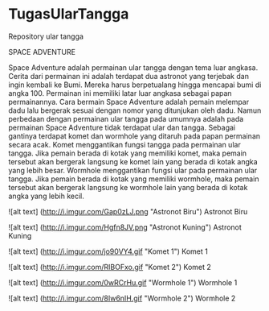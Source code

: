 # TugasUlarTangga
Repository ular tangga

SPACE ADVENTURE

Space Adventure adalah permainan ular tangga dengan tema luar angkasa. Cerita dari permainan ini adalah terdapat dua astronot yang terjebak dan ingin kembali ke Bumi. Mereka harus berpetualang hingga mencapai bumi di angka 100. Permainan ini memiliki latar luar angkasa sebagai papan permainannya. Cara bermain Space Adventure adalah pemain melempar dadu lalu bergerak sesuai dengan nomor yang ditunjukan oleh dadu. Namun perbedaan dengan permainan ular tangga pada umumnya adalah pada permainan Space Adventure tidak terdapat ular dan tangga. Sebagai gantinya terdapat komet dan wormhole yang ditaruh pada papan permainan secara acak. 
Komet menggantikan fungsi tangga pada permainan ular tangga. Jika pemain berada di kotak yang memiliki komet, maka pemain tersebut akan bergerak langsung ke komet lain yang berada di kotak angka yang lebih besar. Wormhole menggantikan fungsi ular pada permainan ular tangga. Jika pemain berada di kotak yang memiliki wormhole, maka pemain tersebut akan bergerak langsung ke wormhole lain yang berada di kotak angka yang lebih kecil. 

![alt text] (http://i.imgur.com/Gap0zLJ.png "Astronot Biru")
  Astronot Biru

![alt text] (http://i.imgur.com/Hgfn8JV.png "Astronot Kuning")
  Astronot Kuning

![alt text] (http://i.imgur.com/jo90VY4.gif "Komet 1")
  Komet 1

![alt text] (http://i.imgur.com/RIBOFxo.gif "Komet 2")
  Komet 2

![alt text] (http://i.imgur.com/0wRCrHu.gif "Wormhole 1")
  Wormhole 1

![alt text] (http://i.imgur.com/8Iw6nIH.gif "Wormhole 2")
  Wormhole 2


